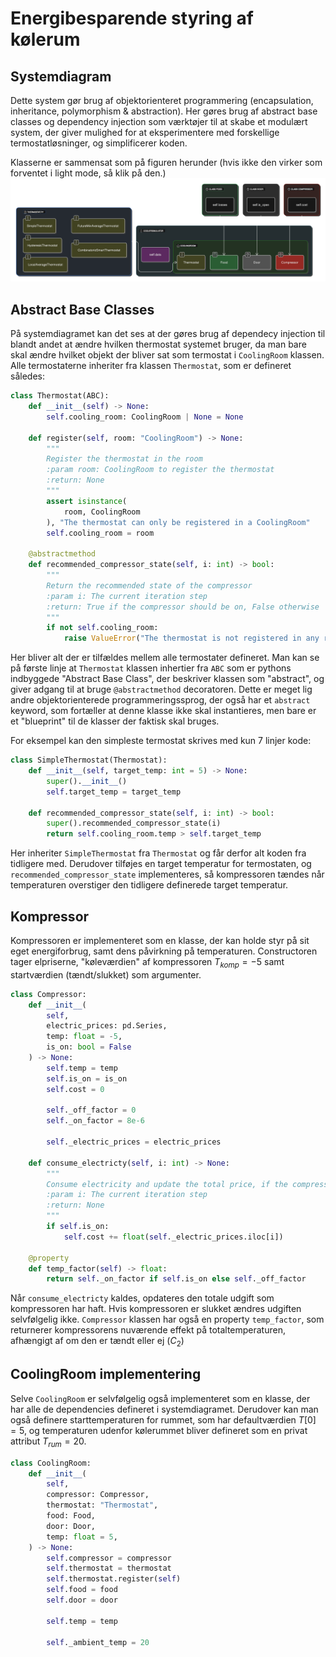# Energibesparende styring af kølerum

## Systemdiagram
Dette system gør brug af objektorienteret programmering (encapsulation, inheritance, polymorphism & abstraction).
Her gøres brug af abstract base classes og dependency injection som værktøjer til at skabe et modulært system, der giver mulighed for at eksperimentere med forskellige termostatløsninger, og simplificerer koden.

Klasserne er sammensat som på figuren herunder (hvis ikke den virker som forventet i light mode, så klik på den.)
<a href="https://app.eraser.io/workspace/cKjpT73Y5mQKIRYPADsD/preview?elements=d0-hJSrv-A1qdEQsqviBmA&type=embed"><img src="img/diagram.png"/></a>

## Abstract Base Classes
På systemdiagramet kan det ses at der gøres brug af dependecy injection til blandt andet at ændre hvilken thermostat systemet bruger, da man bare skal ændre hvilket objekt der bliver sat som termostat i `CoolingRoom` klassen.
Alle termostaterne inheriter fra klassen `Thermostat`, som er defineret således:

```python
class Thermostat(ABC):
    def __init__(self) -> None:
        self.cooling_room: CoolingRoom | None = None

    def register(self, room: "CoolingRoom") -> None:
        """
        Register the thermostat in the room
        :param room: CoolingRoom to register the thermostat
        :return: None
        """
        assert isinstance(
            room, CoolingRoom
        ), "The thermostat can only be registered in a CoolingRoom"
        self.cooling_room = room

    @abstractmethod
    def recommended_compressor_state(self, i: int) -> bool:
        """
        Return the recommended state of the compressor
        :param i: The current iteration step
        :return: True if the compressor should be on, False otherwise
        """
        if not self.cooling_room:
            raise ValueError("The thermostat is not registered in any room")
```
Her bliver alt der er tilfældes mellem alle termostater defineret.
Man kan se på første linje at `Thermostat` klassen inhertier fra `ABC` som er pythons indbyggede "Abstract Base Class", der beskriver klassen som "abstract", og giver adgang til at bruge `@abstractmethod` decoratoren.
Dette er meget lig andre objektorienterede programmeringssprog, der også har et `abstract` keyword, som fortæller at denne klasse ikke skal instantieres, men bare er et "blueprint" til de klasser der faktisk skal bruges.

For eksempel kan den simpleste termostat skrives med kun 7 linjer kode:
```python
class SimpleThermostat(Thermostat):
    def __init__(self, target_temp: int = 5) -> None:
        super().__init__()
        self.target_temp = target_temp

    def recommended_compressor_state(self, i: int) -> bool:
        super().recommended_compressor_state(i)
        return self.cooling_room.temp > self.target_temp
```
Her inheriter `SimpleThermostat` fra `Thermostat` og får derfor alt koden fra tidligere med.
Derudover tilføjes en target temperatur for termostaten, og `recommended_compressor_state` implementeres, så kompressoren tændes når temperaturen overstiger den tidligere definerede target temperatur.

## Kompressor
Kompressoren er implementeret som en klasse, der kan holde styr på sit eget energiforbrug, samt dens påvirkning på temperaturen.
Constructoren tager elpriserne, "køleværdien" af kompressoren $T_{komp} = -5$ samt startværdien (tændt/slukket) som argumenter.
```python
class Compressor:
    def __init__(
        self,
        electric_prices: pd.Series,
        temp: float = -5,
        is_on: bool = False
    ) -> None:
        self.temp = temp
        self.is_on = is_on
        self.cost = 0

        self._off_factor = 0
        self._on_factor = 8e-6

        self._electric_prices = electric_prices

    def consume_electricty(self, i: int) -> None:
        """
        Consume electricity and update the total price, if the compressor is on
        :param i: The current iteration step
        :return: None
        """
        if self.is_on:
            self.cost += float(self._electric_prices.iloc[i])

    @property
    def temp_factor(self) -> float:
        return self._on_factor if self.is_on else self._off_factor
```
Når `consume_electricty` kaldes, opdateres den totale udgift som kompressoren har haft. Hvis kompressoren er slukket ændres udgiften selvfølgelig ikke.
`Compressor` klassen har også en property `temp_factor`, som returnerer kompressorens nuværende effekt på totaltemperaturen, afhængigt af om den er tændt eller ej ($C_2$)

## CoolingRoom implementering
Selve `CoolingRoom` er selvfølgelig også implementeret som en klasse, der har alle de dependencies defineret i systemdiagramet.
Derudover kan man også definere starttemperaturen for rummet, som har defaultværdien $T[0] = 5$, og temperaturen udenfor kølerummet bliver defineret som en privat attribut $T_{rum} = 20$.
```python
class CoolingRoom:
    def __init__(
        self,
        compressor: Compressor,
        thermostat: "Thermostat",
        food: Food,
        door: Door,
        temp: float = 5,
    ) -> None:
        self.compressor = compressor
        self.thermostat = thermostat
        self.thermostat.register(self)
        self.food = food
        self.door = door

        self.temp = temp

        self._ambient_temp = 20
```

